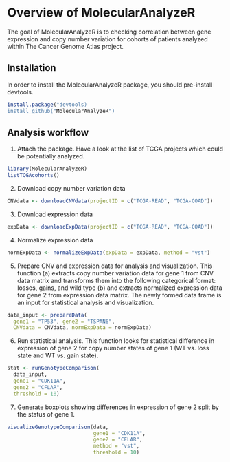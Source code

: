 
# Overview of MolecularAnalyzeR

The goal of MolecularAnalyzeR is to checking correlation between gene
expression and copy number variation for cohorts of patients analyzed
within The Cancer Genome Atlas project.

## Installation

In order to install the MolecularAnalyzeR package, you should
pre-install devtools.

``` r
install.package("devtools)
install_github("MolecularAnalyzeR")
```

## Analysis workflow

1.  Attach the package. Have a look at the list of TCGA projects which
    could be potentially analyzed.

``` r
library(MolecularAnalyzeR)
listTCGAcohorts()
```

2.  Download copy number variation data

``` r
CNVdata <- downloadCNVdata(projectID = c("TCGA-READ", "TCGA-COAD"))
```

3.  Download expression data

``` r
expData <- downloadExpData(projectID = c("TCGA-READ", "TCGA-COAD"))
```

4.  Normalize expression data

``` r
normExpData <- normalizeExpData(expData = expData, method = "vst")
```

5.  Prepare CNV and expression data for analysis and visualization. This
    function (a) extracts copy number variation data for gene 1 from CNV
    data matrix and transforms them into the following categorical
    format: losses, gains, and wild type (b) and extracts normalized
    expression data for gene 2 from expression data matrix. The newly
    formed data frame is an input for statistical analysis and
    visualization.

``` r
data_input <- prepareData(
  gene1 = "TP53", gene2 = "TSPAN6", 
  CNVdata = CNVdata, normExpData = normExpData)
```

6.  Run statistical analysis. This function looks for statistical
    difference in expression of gene 2 for copy number states of gene 1
    (WT vs. loss state and WT vs. gain state).

``` r
stat <- runGenotypeComparison(
  data_input,
  gene1 = "CDK11A",
  gene2 = "CFLAR",
  threshold = 10)
```

7.  Generate boxplots showing differences in expression of gene 2 split
    by the status of gene 1.

``` r
visualizeGenotypeComparison(data,
                            gene1 = "CDK11A",
                            gene2 = "CFLAR",
                            method = "vst",
                            threshold = 10)
```
